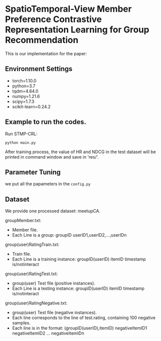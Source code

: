 # SpatioTemporal-View Member Preference Contrastive Representation Learning for Group Recommendation

This is our implementation for the paper:

## Environment Settings
- torch=1.10.0
- python=3.7
- tqdm=4.64.0
- numpy=1.21.6
- scipy=1.7.3
- scikit-learn=0.24.2

## Example to run the codes.

Run STMP-CRL:

```
python main.py
```

After training process, the value of HR and NDCG in the test dataset will be printed in command window and save in 'res/'.

## Parameter Tuning

we put all the papameters in the `config.py`

## Dataset

We provide one processed dataset: meetupCA. 

groupMember.txt:
* Member file.
* Each Line is a group: groupID userID1,userID2,...,userIDn

group(user)RatingTrain.txt:

* Train file.
* Each Line is a training instance: groupID(userID) itemID timestamp is/notinteract 

group(user)RatingTest.txt:

* group(user) Test file (positive instances).
* Each Line is a testing instance: groupID(userID) itemID timestamp is/notinteract 

group(user)RatingNegative.txt:

* group(user) Test file (negative instances).
* Each line corresponds to the line of test.rating, containing 100 negative samples.
* Each line is in the format: (groupID(userID),itemID) negativeItemID1 negativeItemID2 ... negativeItemIDn
